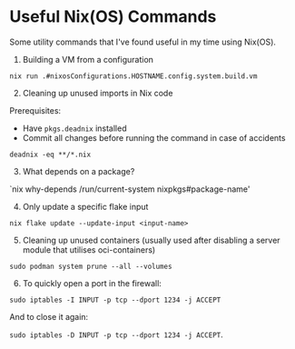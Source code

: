 # Useful Nix(OS) Commands
Some utility commands that I've found useful in my time using Nix(OS).

1. Building a VM from a configuration

`nix run .#nixosConfigurations.HOSTNAME.config.system.build.vm`

2. Cleaning up unused imports in Nix code

Prerequisites:
- Have `pkgs.deadnix` installed 
- Commit all changes before running the command in case of accidents

`deadnix -eq **/*.nix`

3. What depends on a package?

`nix why-depends /run/current-system nixpkgs#package-name'

4. Only update a specific flake input

`nix flake update --update-input <input-name>`

5. Cleaning up unused containers (usually used after disabling a server module that utilises oci-containers)

`sudo podman system prune --all --volumes`

6. To quickly open a port in the firewall:

`sudo iptables -I INPUT -p tcp --dport 1234 -j ACCEPT`

And to close it again:

`sudo iptables -D INPUT -p tcp --dport 1234 -j ACCEPT`.